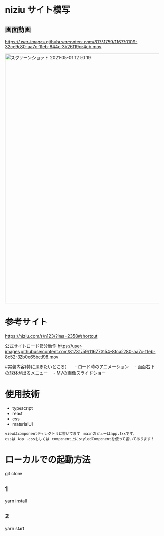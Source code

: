 # niziu サイト模写
## 画面動画
https://user-images.githubusercontent.com/81731759/116770109-32ce9c80-aa7c-11eb-844c-3b26f19ce4cb.mov

<img width="818" alt="スクリーンショット 2021-05-01 12 50 19" src="https://user-images.githubusercontent.com/81731759/116770066-dcf9f480-aa7b-11eb-8f3e-1109b674bbb7.png">


# 参考サイト
https://niziu.com/s/n123/?ima=2358#shortcut

公式サイトロード部分動作
https://user-images.githubusercontent.com/81731759/116770154-8fca5280-aa7c-11eb-8c52-32b0e65bcd98.mov

#実装内容(特に頂きたいところ）
　- ロード時のアニメーション
　- 画面右下の球体が出るメニュー
　- MVの画像スライドショー

# 使用技術
- typescript
- react
- css
- materialUI

```
viewはcomponentディレクトリに書いてます！mainのビューはapp.tsxです。
cssは App .cssもしくは component上にstyledComponentを使って書いてあります！
``` 
# ローカルでの起動方法
git clone
## 1 
yarn install
## 2
yarn start
　
